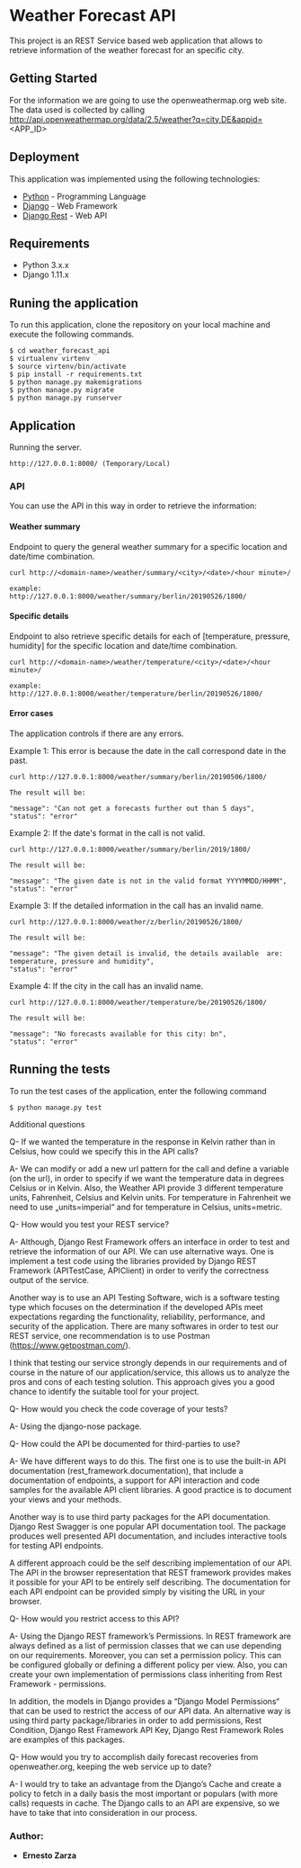 #  Weather Forecast API

This project is an REST Service based web application that allows to retrieve information of the weather forecast for an
specific city.

## Getting Started

For the information we are going to use the openweathermap.org web site. The data used is 
collected by calling http://api.openweathermap.org/data/2.5/weather?q=city,DE&appid=<APP_ID> 


## Deployment

This application was implemented using the following technologies:


* [Python](https://www.python.org/) - Programming Language
* [Django](https://www.djangoproject.com/) - Web Framework
* [Django Rest](https://www.django-rest-framework.org/) - Web API

## Requirements

* Python 3.x.x
* Django 1.11.x

## Runing the application

To run this application, clone the repository on your local machine and execute the following commands.

```
$ cd weather_forecast_api
$ virtualenv virtenv
$ source virtenv/bin/activate
$ pip install -r requirements.txt
$ python manage.py makemigrations
$ python manage.py migrate
$ python manage.py runserver
 ```

## Application

Running the server.  

```
http://127.0.0.1:8000/ (Temporary/Local)

```


### API

You can use the API in this way in order to retrieve the information:

#### Weather summary

Endpoint to query the general weather summary for a specific location and date/time
combination.


```
curl http://<domain-name>/weather/summary/<city>/<date>/<hour minute>/

example:
http://127.0.0.1:8000/weather/summary/berlin/20190526/1800/
``` 


#### Specific details

Endpoint to also retrieve specific details for each of [temperature, pressure, humidity]
for the specific location and date/time combination.

```
curl http://<domain-name>/weather/temperature/<city>/<date>/<hour minute>/

example:
http://127.0.0.1:8000/weather/temperature/berlin/20190526/1800/  
```

#### Error cases

The application controls if there are any errors.

Example 1: This error is because the date in the call correspond date in the past.

```
curl http://127.0.0.1:8000/weather/summary/berlin/20190506/1800/

The result will be:

"message": "Can not get a forecasts further out than 5 days",
"status": "error"

```



Example 2: If the date's format in the call is not valid.

```
curl http://127.0.0.1:8000/weather/summary/berlin/2019/1800/

The result will be:

"message": "The given date is not in the valid format YYYYMMDD/HHMM",
"status": "error"

```

Example 3: If the detailed information in the call has an invalid name.

```
curl http://127.0.0.1:8000/weather/z/berlin/20190526/1800/

The result will be:

"message": "The given detail is invalid, the details available  are: temperature, pressure and humidity",
"status": "error"

```

Example 4: If the city in the call has an invalid name.

```
curl http://127.0.0.1:8000/weather/temperature/be/20190526/1800/

The result will be:

"message": "No forecasts available for this city: bn",
"status": "error"

```


## Running the tests

To run the test cases of the application, enter the following command

```
$ python manage.py test
```

Additional questions

Q- If we wanted the temperature in the response in Kelvin rather than in Celsius, how
could we specify this in the API calls?

A- We can modify or add a new url pattern for the call and define a variable (on the url), in order to specify if we want the temperature data in degrees Celsius or in Kelvin. Also, the Weather API provide 3 different temperature units, Fahrenheit, Celsius and Kelvin units. For temperature in Fahrenheit we need to use „units=imperial“ and  for temperature in Celsius, units=metric.

Q- How would you test your REST service?

A- Although, Django Rest Framework offers an interface in order to test and retrieve the information of our API. We can use alternative ways. One is implement a test code using the libraries provided by Django REST Framework (APITestCase, APIClient) in order to verify the correctness output of the service. 

Another way is to use an API Testing Software, wich is a software testing type which focuses on the determination if the developed APIs meet expectations regarding the functionality, reliability, performance, and security of the application. There are many softwares in order to test our REST service, one recommendation is to use Postman (https://www.getpostman.com/). 

I think that testing our service strongly depends in our requirements and of course in the nature of our application/service, this allows us to analyze the pros and cons of each testing solution. This approach gives you a good chance to identify the suitable tool for your project.

Q- How would you check the code coverage of your tests?

A- Using the django-nose package.

Q- How could the API be documented for third-parties to use?

A- We have different ways to do this. The first one is to use the built-in API documentation (rest_framework.documentation), that include a documentation of endpoints, a support for API interaction and code samples for the available API client libraries. A good practice is to document your views and your methods. 

Another way is to use third party packages for the API documentation. Django Rest Swagger is one popular API documentation tool. The package produces well presented API documentation, and includes interactive tools for testing API endpoints. 

A different approach could be the self describing implementation of our API. The API in the browser representation that REST framework provides makes it possible for your API to be entirely self describing. The documentation for each API endpoint can be provided simply by visiting the URL in your browser.

Q- How would you restrict access to this API?

A- Using the Django REST framework’s Permissions. In REST framework are always defined as a list of permission classes that we can use depending on our requirements. Moreover, you can set a  permission policy. This can be configured globally or defining a different policy per view. Also, you can create your own implementation of permissions class inheriting from Rest Framework - permissions. 

In addition, the models in Django provides a “Django Model Permissions“ that can be used to restrict the access of our API data. An alternative way is using third party package/libraries in order to add permissions, Rest Condition, Django Rest Framework API Key, Django Rest Framework Roles are examples of this packages.	

Q- How would you try to accomplish daily forecast recoveries from openweather.org,
keeping the web service up to date?

A- I would try to take an advantage from the Django’s Cache and create a policy to fetch in a daily basis the most important or populars (with more calls) requests in cache. The Django calls to an API are expensive, so we have to take that into consideration in our process.


### Author:

* **Ernesto Zarza**

